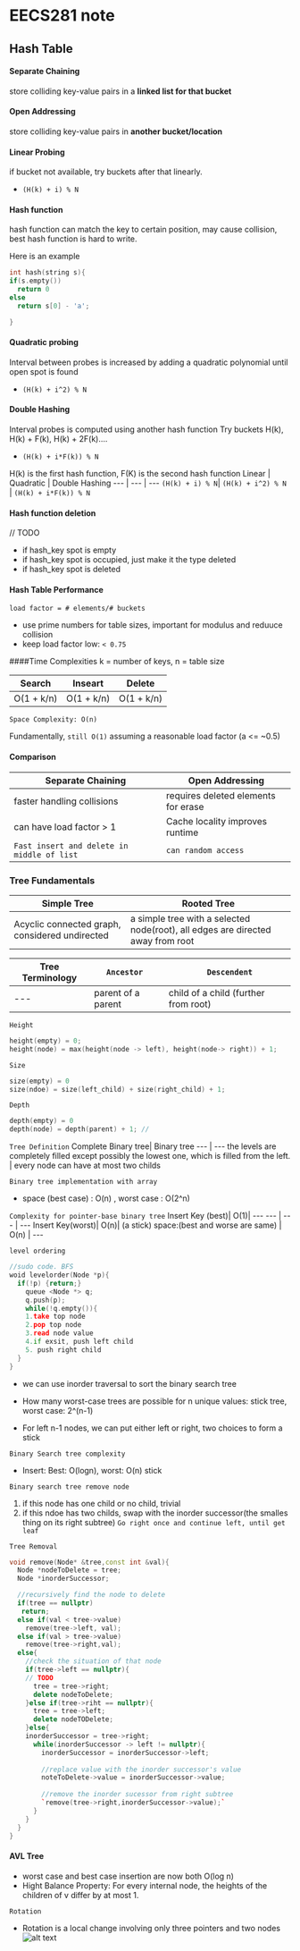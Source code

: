 # EECS281 note
## Hash Table
#### Separate Chaining
store colliding key-value pairs in a **linked list for that bucket**
#### Open Addressing
store colliding key-value pairs in **another bucket/location**

#### Linear Probing
if bucket not available, try buckets after that linearly. 
* `(H(k) + i) % N`

#### Hash function
hash function can match the key to certain position, may cause collision, best hash function is hard to write. 


Here is an example
````C++
int hash(string s){
if(s.empty())
  return 0
else
  return s[0] - 'a';

}

````

#### Quadratic probing
Interval between probes is increased by adding a quadratic polynomial until open spot is found
* `(H(k) + i^2) % N`

#### Double Hashing
Interval probes is computed using another hash function
Try buckets H(k), H(k) + F(k), H(k) + 2F(k)....

* `(H(k) + i*F(k)) % N`

H(k) is the first hash function, F(K) is the second hash function
Linear | Quadratic | Double Hashing
--- | --- | ---
`(H(k) + i) % N`| `(H(k) + i^2) % N` | `(H(k) + i*F(k)) % N`

#### Hash function deletion
// TODO
* if hash_key spot is empty
* if hash_key spot is occupied, just make it the type deleted
* if hash_key spot is deleted

#### Hash Table Performance
`load factor = # elements/# buckets`
* use prime numbers for table sizes, important for modulus and reduuce collision
* keep load factor low: `< 0.75`

####Time Complexities
k = number of keys, n = table size

Search | Inseart | Delete
--- | --- | ---
O(1 + k/n) | O(1 + k/n) | O(1 + k/n) 

`Space Complexity: O(n)`

Fundamentally, `still O(1)` assuming a reasonable load factor (a <= ~0.5)

#### Comparison
Separate Chaining | Open Addressing
--- | ---
faster handling collisions | requires deleted elements for erase
can have load factor > 1 | Cache locality improves runtime
`Fast insert and delete in middle of list ` | `can random access`


### Tree Fundamentals

Simple Tree | Rooted Tree
--- | ---
Acyclic connected graph, considered undirected | a simple tree with a selected node(root), all edges are directed away from root

Tree Terminology | `Ancestor ` | ` Descendent`
--- | --- | ---
---| parent of a parent | child of a child (further from root) 

`Height`
````C++
height(empty) = 0;
height(node) = max(height(node -> left), height(node-> right)) + 1;
````

`Size`
````C++
size(empty) = 0
size(ndoe) = size(left_child) + size(right_child) + 1;
````

`Depth`
````C++
depth(empty) = 0
depth(node) = depth(parent) + 1; //
````

`Tree Definition`
Complete Binary tree| Binary tree
--- | ---
the levels are completely filled except possibly the lowest one, which is filled from the left. | every node can have at most two childs

`Binary tree implementation with array`
* space (best case) : O(n) , worst case : O(2^n)

`Complexity for pointer-base binary tree`
Insert Key (best)| O(1)| ---
--- | --- | ---
Insert Key(worst)| O(n)| (a stick)
space:(best and worse are same) | O(n) | ---

`level ordering`
````C++
//sudo code. BFS
woid levelorder(Node *p){
  if(!p) {return;}
    queue <Node *> q;
    q.push(p);
    while(!q.empty()){
    1.take top node
    2.pop top node
    3.read node value
    4.if exsit, push left child
    5. push right child
  }
}
````
* we can use inorder traversal to sort the binary search tree

* How many worst-case trees are possible for n unique values: stick tree, worst case: 2^(n-1)
* For left n-1 nodes, we can put either left or right, two choices to form a stick

`Binary Search tree complexity`
* Insert: Best: O(logn), worst: O(n) stick

`Binary search tree remove node`
1. if this node has one child or no child, trivial
2. if this ndoe has two childs, swap with the inorder successor(the smalles thing on its right subtree) `Go right once and continue left, until get leaf`

`Tree Removal`
````C++
void remove(Node* &tree,const int &val){
  Node *nodeToDelete = tree;
  Node *inorderSuccessor;

  //recursively find the node to delete
  if(tree == nullptr)
   return;
  else if(val < tree->value)
    remove(tree->left, val);
  else if(val > tree->value)
    remove(tree->right,val);
  else{
    //check the situation of that node
    if(tree->left == nullptr){
    // TODO
      tree = tree->right;
      delete nodeToDelete;
    }else if(tree->riht == nullptr){
      tree = tree->left;
      delete nodeTODelete;
    }else{
    inorderSuccessor = tree->right;
      while(inorderSuccessor -> left != nullptr){
        inorderSuccessor = inorderSuccessor->left;
        
        //replace value with the inorder successor's value
        noteToDelete->value = inorderSuccessor->value;
        
        //remove the inorder sucessor from right subtree
        `remove(tree->right,inorderSuccessor->value);`
      }
    }
  }
}
````

#### AVL Tree

* worst case and best case insertion are now both O(log n)
* Hight Balance Property: For every internal node, the heights of the children of v differ by at most 1.

`Rotation`
* Rotation is a local change involving only three pointers and two nodes
![alt text](http://url/to/img.png)














